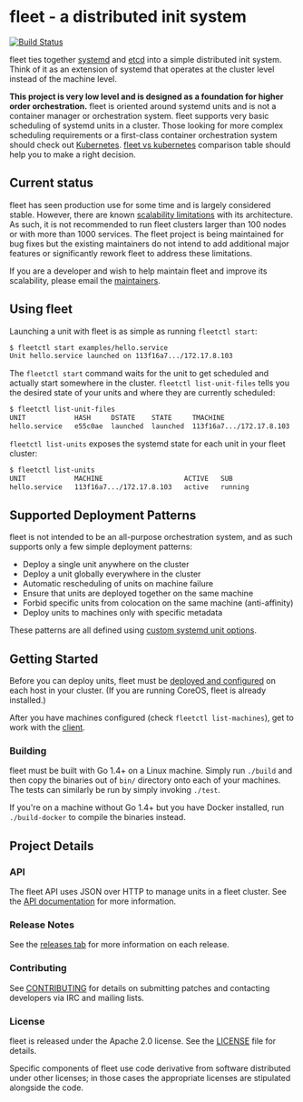 # fleet - a distributed init system

[![Build Status](https://travis-ci.org/coreos/fleet.png?branch=master)](https://travis-ci.org/coreos/fleet)

fleet ties together [systemd][coreos-systemd] and [etcd][etcd] into a simple distributed init system. Think of it as an extension of systemd that operates at the cluster level instead of the machine level.

**This project is very low level and is designed as a foundation for higher order orchestration.** fleet is oriented around systemd units and is not a container manager or orchestration system. fleet supports very basic scheduling of systemd units in a cluster. Those looking for more complex scheduling requirements or a first-class container orchestration system should check out [Kubernetes][kubernetes]. [fleet vs kubernetes][fleet-vs-k8s] comparison table should help you to make a right decision.

## Current status

fleet has seen production use for some time and is largely considered stable. 
However, there are known [scalability limitations][fleet-scaling] with its architecture.
As such, it is not recommended to run fleet clusters larger than 100 nodes or with more than 1000 services.
The fleet project is being maintained for bug fixes but the existing maintainers do not intend to add additional major features or significantly rework fleet to address these limitations.

If you are a developer and wish to help maintain fleet and improve its scalability, please email the [maintainers][maintainers].

## Using fleet

Launching a unit with fleet is as simple as running `fleetctl start`:

```sh
$ fleetctl start examples/hello.service
Unit hello.service launched on 113f16a7.../172.17.8.103
```

The `fleetctl start` command waits for the unit to get scheduled and actually start somewhere in the cluster.
`fleetctl list-unit-files` tells you the desired state of your units and where they are currently scheduled:

```sh
$ fleetctl list-unit-files
UNIT            HASH     DSTATE    STATE     TMACHINE
hello.service   e55c0ae  launched  launched  113f16a7.../172.17.8.103
```

`fleetctl list-units` exposes the systemd state for each unit in your fleet cluster:

```sh
$ fleetctl list-units
UNIT            MACHINE                    ACTIVE   SUB
hello.service   113f16a7.../172.17.8.103   active   running
```

## Supported Deployment Patterns

fleet is not intended to be an all-purpose orchestration system, and as such supports only a few simple deployment patterns:

* Deploy a single unit anywhere on the cluster
* Deploy a unit globally everywhere in the cluster
* Automatic rescheduling of units on machine failure
* Ensure that units are deployed together on the same machine
* Forbid specific units from colocation on the same machine (anti-affinity)
* Deploy units to machines only with specific metadata

These patterns are all defined using [custom systemd unit options][unit-files].

## Getting Started

Before you can deploy units, fleet must be [deployed and configured][deploy-and-configure] on each host in your cluster. (If you are running CoreOS, fleet is already installed.)

After you have machines configured (check `fleetctl list-machines`), get to work with the [client][using-the-client.md].

### Building

fleet must be built with Go 1.4+ on a Linux machine. Simply run `./build` and then copy the binaries out of `bin/` directory onto each of your machines. The tests can similarly be run by simply invoking `./test`.

If you're on a machine without Go 1.4+ but you have Docker installed, run `./build-docker` to compile the binaries instead.

## Project Details

### API

The fleet API uses JSON over HTTP to manage units in a fleet cluster.
See the [API documentation][api-doc] for more information.

### Release Notes

See the [releases tab][releases] for more information on each release.

### Contributing

See [CONTRIBUTING][contributing] for details on submitting patches and contacting developers via IRC and mailing lists.

### License

fleet is released under the Apache 2.0 license. See the [LICENSE][license] file for details.

Specific components of fleet use code derivative from software distributed under other licenses; in those cases the appropriate licenses are stipulated alongside the code.

[api-doc]: Documentation/api-v1.md
[contributing]: CONTRIBUTING.md
[coreos-systemd]: https://github.com/coreos/docs/blob/master/os/getting-started-with-systemd.md
[deploy-and-configure]: Documentation/deployment-and-configuration.md
[etcd]: https://github.com/coreos/etcd
[fleet-scaling]: Documentation/fleet-scaling.md
[fleet-vs-k8s]: Documentation/fleet_vs_kubernetes.md
[kubernetes]: http://kubernetes.io
[license]: LICENSE
[maintainers]: MAINTAINERS
[releases]: https://github.com/coreos/fleet/releases
[unit-files]: Documentation/unit-files-and-scheduling.md#fleet-specific-options
[using-the-client.md]: Documentation/using-the-client.md
